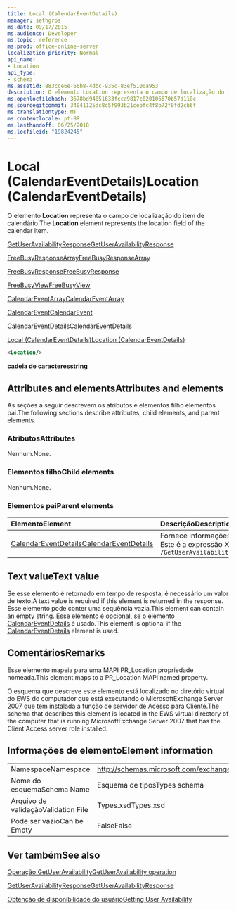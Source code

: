 ```yaml
---
title: Local (CalendarEventDetails)
manager: sethgros
ms.date: 09/17/2015
ms.audience: Developer
ms.topic: reference
ms.prod: office-online-server
localization_priority: Normal
api_name:
- Location
api_type:
- schema
ms.assetid: 883cce6e-66b8-4dbc-935c-83ef5100a953
description: O elemento Location representa o campo de localização do item de calendário.
ms.openlocfilehash: 3678bd94851633fcca9817c020106670b57d110c
ms.sourcegitcommit: 34041125dc8c5f993b21cebfc4f8b72f0fd2cb6f
ms.translationtype: MT
ms.contentlocale: pt-BR
ms.lasthandoff: 06/25/2018
ms.locfileid: "19824245"
---
```

# <a name="location-calendareventdetails"></a><span data-ttu-id="a085b-103">Local (CalendarEventDetails)</span><span class="sxs-lookup"><span data-stu-id="a085b-103">Location (CalendarEventDetails)</span></span>

<span data-ttu-id="a085b-104">O elemento **Location** representa o campo de localização do item de calendário.</span><span class="sxs-lookup"><span data-stu-id="a085b-104">The **Location** element represents the location field of the calendar item.</span></span> 
  
[<span data-ttu-id="a085b-105">GetUserAvailabilityResponse</span><span class="sxs-lookup"><span data-stu-id="a085b-105">GetUserAvailabilityResponse</span></span>](getuseravailabilityresponse.md)
  
[<span data-ttu-id="a085b-106">FreeBusyResponseArray</span><span class="sxs-lookup"><span data-stu-id="a085b-106">FreeBusyResponseArray</span></span>](freebusyresponsearray.md)
  
[<span data-ttu-id="a085b-107">FreeBusyResponse</span><span class="sxs-lookup"><span data-stu-id="a085b-107">FreeBusyResponse</span></span>](freebusyresponse.md)
  
[<span data-ttu-id="a085b-108">FreeBusyView</span><span class="sxs-lookup"><span data-stu-id="a085b-108">FreeBusyView</span></span>](freebusyview.md)
  
[<span data-ttu-id="a085b-109">CalendarEventArray</span><span class="sxs-lookup"><span data-stu-id="a085b-109">CalendarEventArray</span></span>](calendareventarray.md)
  
[<span data-ttu-id="a085b-110">CalendarEvent</span><span class="sxs-lookup"><span data-stu-id="a085b-110">CalendarEvent</span></span>](calendarevent.md)
  
[<span data-ttu-id="a085b-111">CalendarEventDetails</span><span class="sxs-lookup"><span data-stu-id="a085b-111">CalendarEventDetails</span></span>](calendareventdetails.md)
  
[<span data-ttu-id="a085b-112">Local (CalendarEventDetails)</span><span class="sxs-lookup"><span data-stu-id="a085b-112">Location (CalendarEventDetails)</span></span>](location-calendareventdetails.md)
  
```xml
<Location/>
```

 <span data-ttu-id="a085b-113">**cadeia de caracteres**</span><span class="sxs-lookup"><span data-stu-id="a085b-113">**string**</span></span>
## <a name="attributes-and-elements"></a><span data-ttu-id="a085b-114">Attributes and elements</span><span class="sxs-lookup"><span data-stu-id="a085b-114">Attributes and elements</span></span>

<span data-ttu-id="a085b-115">As seções a seguir descrevem os atributos e elementos filho elementos pai.</span><span class="sxs-lookup"><span data-stu-id="a085b-115">The following sections describe attributes, child elements, and parent elements.</span></span>
  
### <a name="attributes"></a><span data-ttu-id="a085b-116">Atributos</span><span class="sxs-lookup"><span data-stu-id="a085b-116">Attributes</span></span>

<span data-ttu-id="a085b-117">Nenhum.</span><span class="sxs-lookup"><span data-stu-id="a085b-117">None.</span></span>
  
### <a name="child-elements"></a><span data-ttu-id="a085b-118">Elementos filho</span><span class="sxs-lookup"><span data-stu-id="a085b-118">Child elements</span></span>

<span data-ttu-id="a085b-119">Nenhum.</span><span class="sxs-lookup"><span data-stu-id="a085b-119">None.</span></span>
  
### <a name="parent-elements"></a><span data-ttu-id="a085b-120">Elementos pai</span><span class="sxs-lookup"><span data-stu-id="a085b-120">Parent elements</span></span>

|<span data-ttu-id="a085b-121">**Elemento**</span><span class="sxs-lookup"><span data-stu-id="a085b-121">**Element**</span></span>|<span data-ttu-id="a085b-122">**Descrição**</span><span class="sxs-lookup"><span data-stu-id="a085b-122">**Description**</span></span>|
|:-----|:-----|
|[<span data-ttu-id="a085b-123">CalendarEventDetails</span><span class="sxs-lookup"><span data-stu-id="a085b-123">CalendarEventDetails</span></span>](calendareventdetails.md) <br/> |<span data-ttu-id="a085b-124">Fornece informações adicionais para um evento de calendário.</span><span class="sxs-lookup"><span data-stu-id="a085b-124">Provides additional information for a calendar event.</span></span>  <br/> <span data-ttu-id="a085b-125">Este é a expressão XPath para esse elemento:</span><span class="sxs-lookup"><span data-stu-id="a085b-125">The following is the XPath expression to this element:</span></span>  <br/>  `/GetUserAvailabilityResponse/FreeBusyResponseArray/FreeBusyResponse/FreeBusyView/CalendarEventArray/CalendarEvent[i]/CalendarEventDetails` <br/> |
   
## <a name="text-value"></a><span data-ttu-id="a085b-126">Text value</span><span class="sxs-lookup"><span data-stu-id="a085b-126">Text value</span></span>

<span data-ttu-id="a085b-127">Se esse elemento é retornado em tempo de resposta, é necessário um valor de texto.</span><span class="sxs-lookup"><span data-stu-id="a085b-127">A text value is required if this element is returned in the response.</span></span> <span data-ttu-id="a085b-128">Esse elemento pode conter uma sequência vazia.</span><span class="sxs-lookup"><span data-stu-id="a085b-128">This element can contain an empty string.</span></span> <span data-ttu-id="a085b-129">Esse elemento é opcional, se o elemento [CalendarEventDetails](calendareventdetails.md) é usado.</span><span class="sxs-lookup"><span data-stu-id="a085b-129">This element is optional if the [CalendarEventDetails](calendareventdetails.md) element is used.</span></span> 
  
## <a name="remarks"></a><span data-ttu-id="a085b-130">Comentários</span><span class="sxs-lookup"><span data-stu-id="a085b-130">Remarks</span></span>

<span data-ttu-id="a085b-131">Esse elemento mapeia para uma MAPI PR_Location propriedade nomeada.</span><span class="sxs-lookup"><span data-stu-id="a085b-131">This element maps to a PR_Location MAPI named property.</span></span>
  
<span data-ttu-id="a085b-132">O esquema que descreve este elemento está localizado no diretório virtual do EWS do computador que está executando o MicrosoftExchange Server 2007 que tem instalada a função de servidor de Acesso para Cliente.</span><span class="sxs-lookup"><span data-stu-id="a085b-132">The schema that describes this element is located in the EWS virtual directory of the computer that is running MicrosoftExchange Server 2007 that has the Client Access server role installed.</span></span>
  
## <a name="element-information"></a><span data-ttu-id="a085b-133">Informações de elemento</span><span class="sxs-lookup"><span data-stu-id="a085b-133">Element information</span></span>

|||
|:-----|:-----|
|<span data-ttu-id="a085b-134">Namespace</span><span class="sxs-lookup"><span data-stu-id="a085b-134">Namespace</span></span>  <br/> |http://schemas.microsoft.com/exchange/services/2006/types  <br/> |
|<span data-ttu-id="a085b-135">Nome do esquema</span><span class="sxs-lookup"><span data-stu-id="a085b-135">Schema Name</span></span>  <br/> |<span data-ttu-id="a085b-136">Esquema de tipos</span><span class="sxs-lookup"><span data-stu-id="a085b-136">Types schema</span></span>  <br/> |
|<span data-ttu-id="a085b-137">Arquivo de validação</span><span class="sxs-lookup"><span data-stu-id="a085b-137">Validation File</span></span>  <br/> |<span data-ttu-id="a085b-138">Types.xsd</span><span class="sxs-lookup"><span data-stu-id="a085b-138">Types.xsd</span></span>  <br/> |
|<span data-ttu-id="a085b-139">Pode ser vazio</span><span class="sxs-lookup"><span data-stu-id="a085b-139">Can be Empty</span></span>  <br/> |<span data-ttu-id="a085b-140">False</span><span class="sxs-lookup"><span data-stu-id="a085b-140">False</span></span>  <br/> |
   
## <a name="see-also"></a><span data-ttu-id="a085b-141">Ver também</span><span class="sxs-lookup"><span data-stu-id="a085b-141">See also</span></span>



[<span data-ttu-id="a085b-142">Operação GetUserAvailability</span><span class="sxs-lookup"><span data-stu-id="a085b-142">GetUserAvailability operation</span></span>](getuseravailability-operation.md)
  
[<span data-ttu-id="a085b-143">GetUserAvailabilityResponse</span><span class="sxs-lookup"><span data-stu-id="a085b-143">GetUserAvailabilityResponse</span></span>](getuseravailabilityresponse.md)


[<span data-ttu-id="a085b-144">Obtenção de disponibilidade do usuário</span><span class="sxs-lookup"><span data-stu-id="a085b-144">Getting User Availability</span></span>](http://msdn.microsoft.com/library/d4133fcb-9b0f-4e6b-aadf-a389da83516a%28Office.15%29.aspx)

